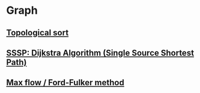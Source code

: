 # Graph

## [Topological sort](graph_topological_sort.md)

## [SSSP: Dijkstra Algorithm (Single Source Shortest Path)](graph_dijkstra_sssp.md)

## [Max flow / Ford-Fulker method](graph_max_flow.md)